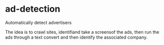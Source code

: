 # ad-detection
Automatically detect advertisers

The idea is to crawl sites, identifiand take a screensof the ads, then run the ads through a text convert and then identify the associated company.
